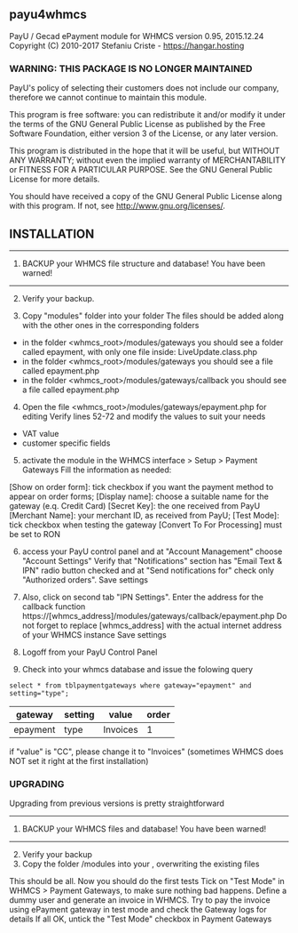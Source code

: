 ## payu4whmcs

PayU / Gecad ePayment module for WHMCS
version 0.95, 2015.12.24
Copyright (C) 2010-2017  Stefaniu Criste - https://hangar.hosting

### WARNING: THIS PACKAGE IS NO LONGER MAINTAINED

PayU's policy of selecting their customers does not include our company,
therefore we cannot continue to maintain this module. 


This program is free software: you can redistribute it and/or modify
it under the terms of the GNU General Public License as published by
the Free Software Foundation, either version 3 of the License, or
any later version.

This program is distributed in the hope that it will be useful,
but WITHOUT ANY WARRANTY; without even the implied warranty of
MERCHANTABILITY or FITNESS FOR A PARTICULAR PURPOSE.  See the
GNU General Public License for more details.

You should have received a copy of the GNU General Public License
along with this program.  If not, see <http://www.gnu.org/licenses/>.



## INSTALLATION

************************************************************************
1) BACKUP your WHMCS file structure and database!  You have been warned!
************************************************************************

2) Verify your backup.

3) Copy "modules" folder into your <whmcs root> folder
The files should be added along with the other ones in the corresponding folders
- in the folder <whmcs_root>/modules/gateways you should see a folder called epayment, with only one file inside: LiveUpdate.class.php
- in the folder <whmcs_root>/modules/gateways you should see a file called epayment.php
- in the folder <whmcs_root>/modules/gateways/callback you should see a file called epayment.php

4) Open the file <whmcs_root>/modules/gateways/epayment.php for editing
Verify lines 52-72 and modify the values to suit your needs
- VAT value
- customer specific fields


5) activate the module in the WHMCS interface > Setup > Payment Gateways
Fill the information as needed:

[Show on order form]:        tick checkbox if you want the payment method to appear on order forms;
[Display name]:              choose a suitable name for the gateway (e.q. Credit Card)
[Secret Key]:                the one received from PayU
[Merchant Name]:             your merchant ID, as received from PayU;
[Test Mode]:                 tick checkbox when testing the gateway
[Convert To For Processing]  must be set to RON


6) access your PayU control panel and at "Account Management" choose "Account Settings"
Verify that "Notifications" section has "Email Text & IPN" radio button checked and at
"Send notifications for" check only "Authorized orders". Save settings


7) Also, click on second tab "IPN Settings".
Enter the address for the callback function
https://[whmcs_address]/modules/gateways/callback/epayment.php
Do not forget to replace [whmcs_address] with the actual internet address of your WHMCS instance
Save settings


8) Logoff from your PayU Control Panel


9) Check into your whmcs database and issue the folowing query

`select * from tblpaymentgateways where gateway="epayment" and setting="type";`

gateway|setting|value|order|
---------|---------|----------|-------|
epayment | type    | Invoices |     1 |

if "value" is "CC", please change it to "Invoices" (sometimes WHMCS does NOT set it right at the first installation)







### UPGRADING

Upgrading from previous versions is pretty straightforward

************************************************************************
1) BACKUP your WHMCS files and database!  You have been warned!
************************************************************************

2) Verify your backup
3) Copy the folder /modules into your <whmcs root>, overwriting the existing files

This should be all. Now you should do the first tests
Tick on "Test Mode" in WHMCS > Payment Gateways, to make sure nothing bad happens.
Define a dummy user and generate an invoice in WHMCS.
Try to pay the invoice using ePayment gateway in test mode and check the Gateway logs for details
If all OK, untick the "Test Mode" checkbox in Payment Gateways
